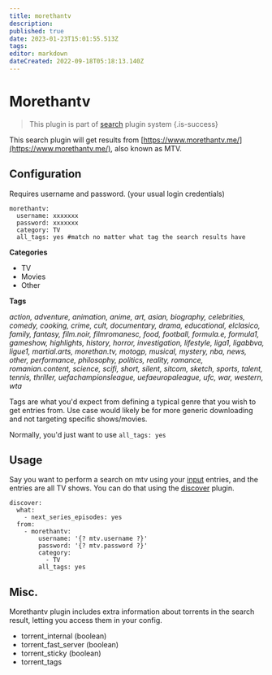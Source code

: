 ```yaml
---
title: morethantv
description: 
published: true
date: 2023-01-23T15:01:55.513Z
tags: 
editor: markdown
dateCreated: 2022-09-18T05:18:13.140Z
---
```


# Morethantv
> This plugin is part of [search](/Plugins/Searches) plugin system
{.is-success}

This search plugin will get results from [https://www.morethantv.me/](https://www.morethantv.me/), also known as MTV.

## Configuration
Requires username and password. (your usual login credentials)
```
morethantv:
  username: xxxxxxx
  password: xxxxxxx
  category: TV
  all_tags: yes #match no matter what tag the search results have
```

**Categories**
* TV
* Movies
* Other

**Tags**

*action, adventure, animation, anime, art, asian, biography, celebrities, comedy, cooking, crime, cult, documentary, drama, educational, elclasico, family, fantasy, film.noir, filmromanesc, food, football, formula.e, formula1, gameshow, highlights, history, horror, investigation, lifestyle, liga1, ligabbva, ligue1, martial.arts, morethan.tv, motogp, musical, mystery, nba, news, other, performance, philosophy, politics, reality, romance, romanian.content, science, scifi, short, silent, sitcom, sketch, sports, talent, tennis, thriller, uefachampionsleague, uefaeuropaleague, ufc, war, western, wta*

Tags are what you'd expect from defining a typical genre that you wish to get entries from. Use case would likely be for more generic downloading and not targeting specific shows/movies.

Normally, you'd just want to use `all_tags: yes`

## Usage
Say you want to perform a search on mtv using your [input](/Plugins) entries, and the entries are all TV shows. You can do that using the [discover](/Plugins/discover) plugin.

```
discover:
  what:
    - next_series_episodes: yes
  from:
    - morethantv:
        username: '{? mtv.username ?}'
        password: '{? mtv.password ?}'
        category:
          - TV
        all_tags: yes
```

## Misc.
Morethantv plugin includes extra information about torrents in the search result, letting you access them in your config.

* torrent_internal (boolean)
* torrent_fast_server (boolean)
* torrent_sticky (boolean)
* torrent_tags